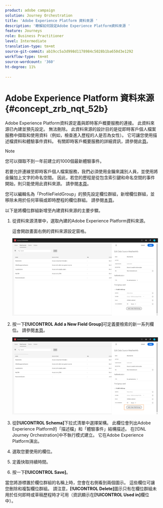 ```yaml
---
product: adobe campaign
solution: Journey Orchestration
title: 'Adobe Experience Platform 資料來源 '
description: '瞭解如何設定Adobe Experience Platform資料來源 '
feature: Journeys
role: Business Practitioner
level: Intermediate
translation-type: tm+mt
source-git-commit: ab19cc5a3d998d1178984c5028b1ba650d3e1292
workflow-type: tm+mt
source-wordcount: '360'
ht-degree: 11%

---
```



# Adobe Experience Platform 資料來源 {#concept_zrb_nqt_52b}

Adobe Experience Platform資料源定義與即時客戶概要服務的連接。 此資料來源已內建並預先設定。 無法刪除。 此資料來源的設計目的是從即時客戶個人檔案服務中擷取和使用資料（例如，檢查進入歷程的人是否為女性）。 它可讓您使用描述檔資料和體驗事件資料。 有關即時客戶概要服務的詳細資訊，請參閱此[頁](https://docs.adobe.com/content/help/zh-Hant/experience-platform/profile/home.html)。

>[!NOTE]
>
>您可以擷取不到一年前建立的1000個最新體驗事件。

若要允許連線至即時客戶個人檔案服務，我們必須使用金鑰來識別人員，並使用將金鑰加上文字的命名空間。 因此，若您的歷程是從包含索引鍵和命名空間的事件開始，則只能使用此資料來源。 請參閱[本頁](../building-journeys/journey.md)。

您可以編輯名為「ProfileFieldGroup」的預先設定欄位群組，新增欄位群組，並移除未用於任何草稿或即時歷程的欄位群組。 請參閱[本頁](../datasource/field-groups.md)。

以下是將欄位群組新增至內建資料來源的主要步驟。

1. 從資料來源清單中，選取內建的Adobe Experience Platform資料來源。

   這會開啟畫面右側的資料來源設定窗格。

   ![](../assets/journey23.png)

1. 按一下&#x200B;**[!UICONTROL Add a New Field Group]**&#x200B;可定義要檢索的新一系列欄位。 請參閱[本頁](../datasource/field-groups.md)。

   ![](../assets/journey24.png)

1. 從&#x200B;**[!UICONTROL Schema]**&#x200B;下拉式清單中選擇架構。 此欄位會列出Adobe Experience Platform的「描述檔」和「體驗事件」結構描述。 在[!DNL Journey Orchestration]中不執行模式建立。 它在Adobe Experience Platform演出。
1. 選取您要使用的欄位。
1. 定義快取持續時間。
1. 按一下&#x200B;**[!UICONTROL Save]**。

當您將游標置於欄位群組的名稱上時，您會在右側看到兩個圖示。 這些欄位可讓您刪除和複製欄位群組。 請注意，**[!UICONTROL Delete]**&#x200B;圖示只有在欄位群組未用於任何即時或草稿歷程時才可用（資訊顯示在&#x200B;**[!UICONTROL Used in]**&#x200B;欄位中）。
